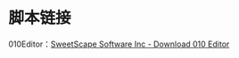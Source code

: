 # 脚本链接

010Editor：[SweetScape Software Inc - Download 010 Editor](https://www.sweetscape.com/download/010editor/)

